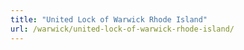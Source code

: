 ```yaml
---
title: "United Lock of Warwick Rhode Island"
url: /warwick/united-lock-of-warwick-rhode-island/
---
```


